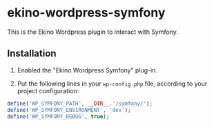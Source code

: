 # ekino-wordpress-symfony

This is the Ekino Wordpress plugin to interact with Symfony.

## Installation

1) Enabled the "Ekino Wordpress Symfony" plug-in.

2) Put the following lines in your `wp-config.php` file, according to your project configuration:

```php
define('WP_SYMFONY_PATH', __DIR__.'/symfony/');
define('WP_SYMFONY_ENVIRONMENT', 'dev');
define('WP_SYMFONY_DEBUG', true);
```